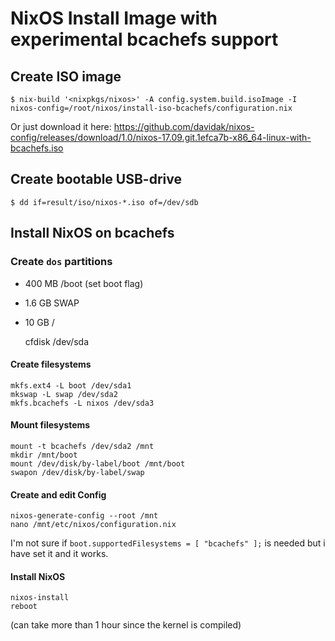 # NixOS Install Image with experimental bcachefs support

## Create ISO image

    $ nix-build '<nixpkgs/nixos>' -A config.system.build.isoImage -I nixos-config=/root/nixos/install-iso-bcachefs/configuration.nix

Or just download it here: https://github.com/davidak/nixos-config/releases/download/1.0/nixos-17.09.git.1efca7b-x86_64-linux-with-bcachefs.iso

## Create bootable USB-drive

    $ dd if=result/iso/nixos-*.iso of=/dev/sdb

## Install NixOS on bcachefs

### Create `dos` partitions

- 400 MB /boot (set boot flag)
- 1.6 GB SWAP
- 10 GB /

    cfdisk /dev/sda

#### Create filesystems

    mkfs.ext4 -L boot /dev/sda1
    mkswap -L swap /dev/sda2
    mkfs.bcachefs -L nixos /dev/sda3

#### Mount filesystems
    
    mount -t bcachefs /dev/sda2 /mnt
    mkdir /mnt/boot
    mount /dev/disk/by-label/boot /mnt/boot
    swapon /dev/disk/by-label/swap
    
#### Create and edit Config
    
    nixos-generate-config --root /mnt
    nano /mnt/etc/nixos/configuration.nix

I'm not sure if `boot.supportedFilesystems = [ "bcachefs" ];` is needed but i have set it and it works.

#### Install NixOS

    nixos-install
    reboot

(can take more than 1 hour since the kernel is compiled)
